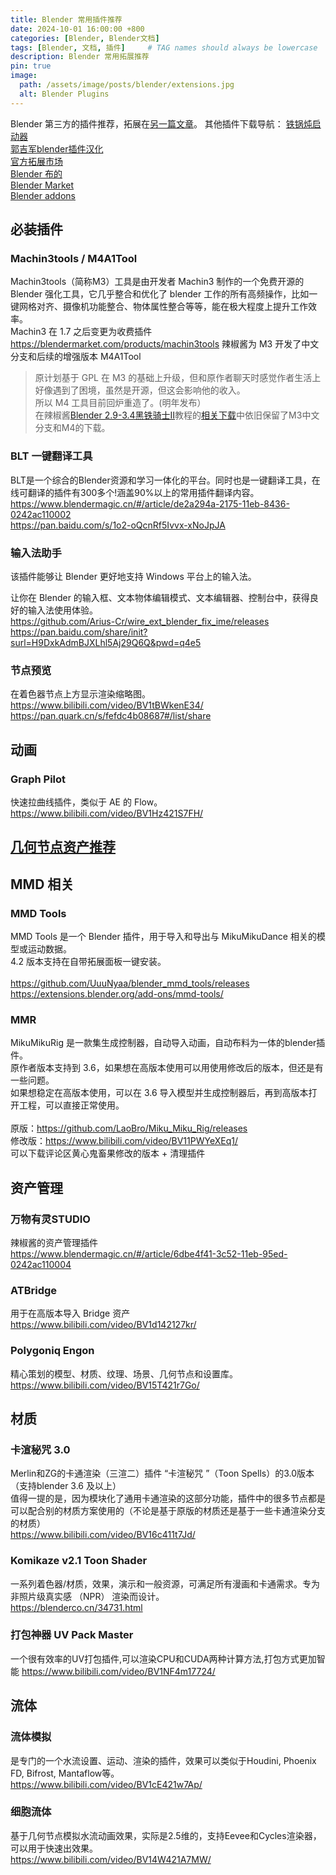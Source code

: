 ```yaml
---
title: Blender 常用插件推荐
date: 2024-10-01 16:00:00 +800
categories: [Blender, Blender文档]
tags: [Blender, 文档, 插件]     # TAG names should always be lowercase
description: Blender 常用拓展推荐
pin: true
image:
  path: /assets/image/posts/blender/extensions.jpg
  alt: Blender Plugins
---
```


Blender 第三方的插件推荐，拓展在[另一篇文章](https://www.cashewteam.top/posts/blender-extensions/)。
其他插件下载导航：
[铁锅炖启动器](https://shimo.im/docs/B1AwdxZewWhjwe3m/read)<br />
[郭吉军blender插件汉化](https://space.bilibili.com/454791153/video)<br />
[官方拓展市场](https://extensions.blender.org/)<br />
[Blender 布的](https://blenderco.cn/plugins)<br />
[Blender Market](https://blendermarket.com/categories/addons)<br />
[Blender addons](https://blender-addons.org/)<br />

## **必装插件**
### Machin3tools / M4A1Tool
Machin3tools（简称M3）工具是由开发者 Machin3 制作的一个免费开源的 Blender 强化工具，它几乎整合和优化了 blender 工作的所有高频操作，比如一键网格对齐、摄像机功能整合、物体属性整合等等，能在极大程度上提升工作效率。<br />
Machin3 在 1.7 之后变更为收费插件<https://blendermarket.com/products/machin3tools>
辣椒酱为 M3 开发了中文分支和后续的增强版本 M4A1Tool 
> 原计划基于 GPL 在 M3 的基础上升级，但和原作者聊天时感觉作者生活上好像遇到了困境，虽然是开源，但这会影响他的收入。<br />
> 所以 M4 工具目前回炉重造了。(明年发布）<br />
在辣椒酱[Blender 2.9-3.4黑铁骑士Ⅱ](https://www.bilibili.com/video/BV1zh411Y7LX/)教程的[相关下载](https://shimo.im/docs/ckYQ8xq6JhVtrGjh/read)中依旧保留了M3中文分支和M4的下载。 

### BLT 一键翻译工具
BLT是一个综合的Blender资源和学习一体化的平台。同时也是一键翻译工具，在线可翻译的插件有300多个!涵盖90%以上的常用插件翻译内容。<br />
<https://www.blendermagic.cn/#/article/de2a294a-2175-11eb-8436-0242ac110002><br />
<https://pan.baidu.com/s/1o2-oQcnRf5Ivvx-xNoJpJA>

### 输入法助手
该插件能够让 Blender 更好地支持 Windows 平台上的输入法。<br />

让你在 Blender 的输入框、文本物体编辑模式、文本编辑器、控制台中，获得良好的输入法使用体验。<br />
<https://github.com/Arius-Cr/wire_ext_blender_fix_ime/releases><br />
<https://pan.baidu.com/share/init?surl=H9DxkAdmBJXLhl5Aj29Q6Q&pwd=q4e5>

### 节点预览
在着色器节点上方显示渲染缩略图。<br />
<https://www.bilibili.com/video/BV1tBWkenE34/>
<https://pan.quark.cn/s/fefdc4b08687#/list/share>

## 动画
### Graph Pilot
快速拉曲线插件，类似于 AE 的 Flow。
<https://www.bilibili.com/video/BV1Hz421S7FH/>

## [几何节点资产推荐](https://www.cashewteam.top/posts/blender-gn/)

## MMD 相关
### MMD Tools
MMD Tools 是一个 Blender 插件，用于导入和导出与 MikuMikuDance 相关的模型或运动数据。<br />
4.2 版本支持在自带拓展面板一键安装。<br /><br />
<https://github.com/UuuNyaa/blender_mmd_tools/releases><br />
<https://extensions.blender.org/add-ons/mmd-tools/><br />

### MMR
MikuMikuRig 是一款集生成控制器，自动导入动画，自动布料为一体的blender插件。 <br />
原作者版本支持到 3.6，如果想在高版本使用可以用使用修改后的版本，但还是有一些问题。<br />
如果想稳定在高版本使用，可以在 3.6 导入模型并生成控制器后，再到高版本打开工程，可以直接正常使用。<br /><br />
原版：<https://github.com/LaoBro/Miku_Miku_Rig/releases><br />
修改版：<https://www.bilibili.com/video/BV11PWYeXEq1/><br />
可以下载评论区黄心鬼畜果修改的版本 + 清理插件

## 资产管理
### 万物有灵STUDIO
辣椒酱的资产管理插件<br />
<https://www.blendermagic.cn/#/article/6dbe4f41-3c52-11eb-95ed-0242ac110004>

### ATBridge
用于在高版本导入 Bridge 资产<br />
<https://www.bilibili.com/video/BV1d142127kr/>

### Polygoniq Engon
精心策划的模型、材质、纹理、场景、几何节点和设置库。<br />
<https://www.bilibili.com/video/BV15T421r7Go/>

## 材质
### 卡渲秘咒 3.0
Merlin和ZG的卡通渲染（三渲二）插件 “卡渲秘咒 ”（Toon Spells）的3.0版本（支持blender 3.6 及以上）<br />
值得一提的是，因为模块化了通用卡通渲染的这部分功能，插件中的很多节点都是可以配合别的材质方案使用的（不论是基于原版的材质还是基于一些卡通渲染分支的材质）<br />
<https://www.bilibili.com/video/BV16c411t7Jd/>

### Komikaze v2.1 Toon Shader
一系列着色器/材质，效果，演示和一般资源，可满足所有漫画和卡通需求。专为非照片级真实感 （NPR） 渲染而设计。<br />
<https://blenderco.cn/34731.html>

### 打包神器 UV Pack Master
一个很有效率的UV打包插件,可以渲染CPU和CUDA两种计算方法,打包方式更加智能
<https://www.bilibili.com/video/BV1NF4m17724/>

## 流体
### 流体模拟
是专门的一个水流设置、运动、渲染的插件，效果可以类似于Houdini, Phoenix FD, Bifrost, Mantaflow等。<br />
<https://www.bilibili.com/video/BV1cE421w7Ap/>
### 细胞流体
基于几何节点模拟水流动画效果，实际是2.5维的，支持Eevee和Cycles渲染器，可以用于快速出效果。<br />
<https://www.bilibili.com/video/BV14W421A7MW/>